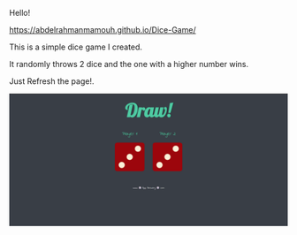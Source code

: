 Hello!

https://abdelrahmanmamouh.github.io/Dice-Game/

This is a simple dice game I created.

It randomly throws 2 dice and the one with a higher number wins.

Just Refresh the page!.

![Image of the Website](./images/website.png)